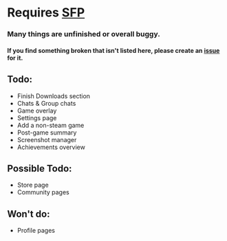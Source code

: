 # Requires [SFP](https://github.com/PhantomGamers/SFP)

### Many things are unfinished or overall buggy. 
#### If you find something broken that isn't listed here, please create an [issue](https://github.com/MapleAtMorning/Green-Steam-Theme/issues/new) for it.

## Todo:
- Finish Downloads section
- Chats & Group chats
- Game overlay
- Settings page
- Add a non-steam game
- Post-game summary
- Screenshot manager
- Achievements overview

## Possible Todo:
- Store page
- Community pages

## Won't do:
- Profile pages
